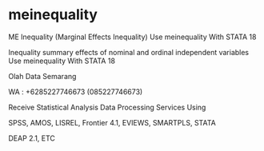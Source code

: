 # meinequality
ME Inequality (Marginal Effects Inequality) Use meinequality With STATA 18

Inequality summary effects of nominal and ordinal independent variables Use meinequality With STATA 18

Olah Data Semarang

WA : +6285227746673 (085227746673)

Receive Statistical Analysis Data Processing Services Using

SPSS, AMOS, LISREL, Frontier 4.1, EVIEWS, SMARTPLS, STATA

DEAP 2.1, ETC
